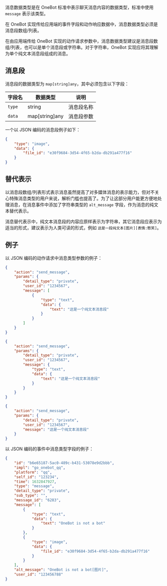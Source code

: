 消息数据类型是在 OneBot 标准中表示聊天消息内容的数据类型，标准中使用 `message` 表示该类型。

在 OneBot 实现传给应用端的事件字段和动作响应数据中，消息数据类型必须是消息段数组/列表。

在由应用端传给 OneBot 实现的动作请求参数中，消息数据类型建议是消息段数组/列表，也可以是单个消息段或字符串。对于字符串，OneBot 实现应将其理解为单个纯文本消息段组成的消息。

## 消息段

消息段的数据类型为 `map[string]any`，其中必须包含以下字段：

字段名 | 数据类型 | 说明
--- | --- | ---
`type` | string | 消息段名称
`data` | map[string]any | 消息段参数

一个以 JSON 编码的消息段例子如下：

```json
{
    "type": "image",
    "data": {
        "file_id": "e30f9684-3d54-4f65-b2da-db291a477f16"
    }
}
```

## 替代表示

以消息段数组/列表形式表示消息虽然提高了对多媒体消息的表示能力，但对不关心特殊消息类型的用户来说，解析门槛也提高了。为了让这部分用户能更方便地处理消息，在消息事件中添加了字符串类型的 `alt_message` 字段，作为消息的纯文本替代表示。

消息替代表示中，纯文本消息段的内容应原样表示为字符串，其它消息段应表示为适当的形式，建议表示为人类可读的形式，例如 `这是一段纯文本[图片][表情:憨笑]`。

## 例子

以 JSON 编码的动作请求中消息类型参数的例子：

```json
{
    "action": "send_message",
    "params": {
        "detail_type": "private",
        "user_id": "1234567",
        "message": [
            {
                "type": "text",
                "data": {
                    "text": "这是一个纯文本消息段"
                }
            }
        ]
    }
}
```

```json
{
    "action": "send_message",
    "params": {
        "detail_type": "private",
        "user_id": "1234567",
        "message": {
            "type": "text",
            "data": {
                "text": "这是一个纯文本消息段"
            }
        }
    }
}
```

```json
{
    "action": "send_message",
    "params": {
        "detail_type": "private",
        "user_id": "1234567",
        "message": "这是一个纯文本消息段"
    }
}
```

以 JSON 编码的事件中消息类型字段的例子：

```json
{
    "id": "b6e65187-5ac0-489c-b431-53078e9d2bbb",
    "impl": "go_onebot_qq",
    "platform": "qq",
    "self_id": "123234",
    "time": 1632847927,
    "type": "message",
    "detail_type": "private",
    "sub_type": "",
    "message_id": "6283",
    "message": [
        {
            "type": "text",
            "data": {
                "text": "OneBot is not a bot"
            }
        },
        {
            "type": "image",
            "data": {
                "file_id": "e30f9684-3d54-4f65-b2da-db291a477f16"
            }
        }
    ],
    "alt_message": "OneBot is not a bot[图片]",
    "user_id": "123456788"
}
```
